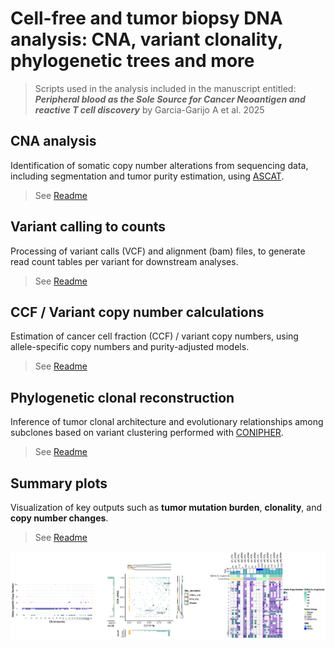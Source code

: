 # Cell-free and tumor biopsy DNA analysis: CNA, variant clonality, phylogenetic trees and more

>Scripts used in the analysis included in the manuscript entitled: <br>
***Peripheral blood as the Sole Source for Cancer Neoantigen and reactive T cell discovery***
by Garcia-Garijo A et al. 2025

## CNA analysis
Identification of somatic copy number alterations from sequencing data, including segmentation and tumor purity estimation, using [ASCAT](https://github.com/VanLoo-lab/ascat).

> See [Readme](cna/README.md)

## Variant calling to counts 
Processing of variant calls (VCF) and alignment (bam) files, to generate read count tables per variant for downstream analyses.

> See [Readme](variant-counts/README.md)

## CCF / Variant copy number calculations
Estimation of cancer cell fraction (CCF) / variant copy numbers, using allele-specific copy numbers and purity-adjusted models.

> See [Readme](ccf/README.md)

## Phylogenetic clonal reconstruction
Inference of tumor clonal architecture and evolutionary relationships among subclones based on variant clustering performed with [CONIPHER](https://github.com/McGranahanLab/CONIPHER).

> See [Readme](phylo/README.md)

## Summary plots
Visualization of key outputs such as **tumor mutation burden**, **clonality**, and **copy number changes**.

> See [Readme](plots/README.md)

![Example plots](example_plots.png)